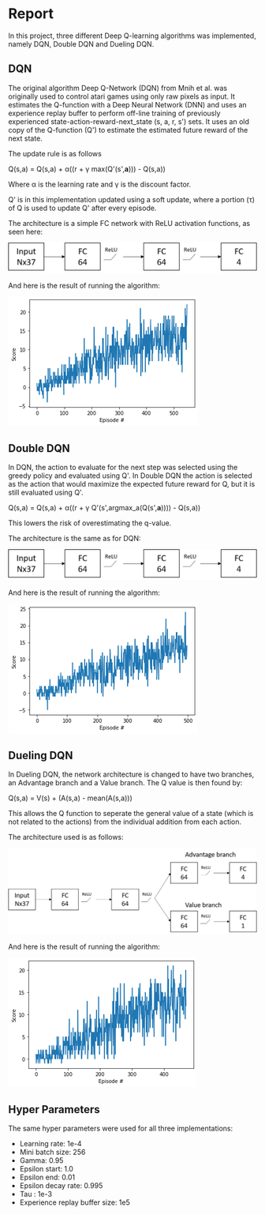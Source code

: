 # Report
In this project, three different Deep Q-learning algorithms was implemented, namely DQN, Double DQN and Dueling DQN.

## DQN
The original algorithm Deep Q-Network (DQN) from Mnih et al. was originally used to control atari games using only raw pixels as input. It estimates the Q-function with a Deep Neural Network (DNN) and uses an experience replay buffer to perform off-line training of previously experienced state-action-reward-next_state (s, a, r, s') sets. It uses an old copy of the Q-function (Q') to estimate the estimated future reward of the next state.

The update rule is as follows

Q(s,a) = Q(s,a) + α((r + γ max(Q'(s',**a**))) - Q(s,a))

Where α is the learning rate and γ is the discount factor.

Q' is in this implementation updated using a soft update, where a portion (τ) of Q is used to update Q' after every episode.

The architecture is a simple FC network with ReLU activation functions, as seen here:

![DQN_architecture](images/dqn_architecture.png)

And here is the result of running the algorithm:

![DQN](images/dqn.png)

## Double DQN
In DQN, the action to evaluate for the next step was selected using the greedy policy and evaluated using Q'. In Double DQN the action is selected as the action that would maximize the expected future reward for Q, but it is still evaluated using Q'.

Q(s,a) = Q(s,a) + α((r + γ Q'(s',argmax_a(Q(s',**a**)))) - Q(s,a))

This lowers the risk of overestimating the q-value.

The architecture is the same as for DQN:

![Double_DQN_architecture](images/double_dqn_architecture.png)

And here is the result of running the algorithm:

![Double DQN](images/double_dqn.png)

## Dueling DQN
In Dueling DQN, the network architecture is changed to have two branches, an Advantage branch and a Value branch. 
The Q value is then found by:

Q(s,a) = V(s) + (A(s,a) - mean(A(s,a)))

This allows the Q function to seperate the general value of a state (which is not related to the actions) from the individual addition from each action.

The architecture used is as follows:

![Dueling_DQN_architecture](images/dueling_dqn_architecture.png)

And here is the result of running the algorithm:

![Dueling DQN](images/dueling_dqn.png)

## Hyper Parameters
The same hyper parameters were used for all three implementations:

* Learning rate: 1e-4
* Mini batch size: 256
* Gamma: 0.95
* Epsilon start: 1.0
* Epsilon end: 0.01
* Epsilon decay rate: 0.995
* Tau : 1e-3
* Experience replay buffer size: 1e5
